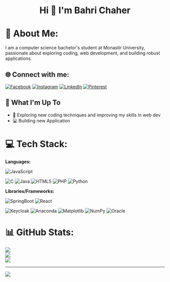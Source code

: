 <h1 align="center">Hi 👋 I'm Bahri Chaher</h1>

# 💫 About Me:

I am a computer science bachelor's student at Monastir University, passionate about exploring coding, web development, and building robust applications.
## 🌐 Connect with me:

[![Facebook](https://img.shields.io/badge/Facebook-%231877F2.svg?logo=Facebook&logoColor=white)](https://www.facebook.com/chaher.bahri.9/)
[![Instagram](https://img.shields.io/badge/Instagram-%23E4405F.svg?logo=Instagram&logoColor=white)](https://instagram.com/chaher.bah)
[![LinkedIn](https://img.shields.io/badge/LinkedIn-%230077B5.svg?logo=linkedin&logoColor=white)](https://www.linkedin.com/in/chaher-bahri-415a19221/)
[![Pinterest](https://img.shields.io/badge/Pinterest-%23E60023.svg?logo=Pinterest&logoColor=white)](https://www.pinterest.com/chahze/)

## 🚀 What I'm Up To

- 🤖 Exploring new coding techniques and improving my skills in web dev
- 💻 Building new Application

# 💻 Tech Stack:

<b>Languages:</b>

![JavaScript](https://img.shields.io/badge/javascript-3670A0?style=for-the-badge&logo=javascript&logoColor=yellow)

![C](https://img.shields.io/badge/c-%2300599C.svg?style=for-the-badge&logo=c&logoColor=white)
![Java](https://img.shields.io/badge/java-%23ED8B00.svg?style=for-the-badge&logo=openjdk&logoColor=white)
![HTML5](https://img.shields.io/badge/html5-%23E34F26.svg?style=for-the-badge&logo=html5&logoColor=white)
![PHP](https://img.shields.io/badge/php-%23777BB4.svg?style=for-the-badge&logo=php&logoColor=white)
![Python](https://img.shields.io/badge/python-3670A0?style=for-the-badge&logo=python&logoColor=ffdd54)<br>

<b>Libraries/Frameworks:</b>

![SpringBoot](https://img.shields.io/badge/springboot-%23013243.svg?style=for-the-badge&logo=springboot&logoColor=purple)
![React](https://img.shields.io/badge/react-%23013243.svg?style=for-the-badge&logo=react&logoColor=blue)

![Keycloak](https://img.shields.io/badge/keycloak-%23013243.svg?style=for-the-badge&logo=keycloak&logoColor=white)
![Anaconda](https://img.shields.io/badge/Anaconda-%2344A833.svg?style=for-the-badge&logo=anaconda&logoColor=white)
![Matplotlib](https://img.shields.io/badge/Matplotlib-%23ffffff.svg?style=for-the-badge&logo=Matplotlib&logoColor=black)
![NumPy](https://img.shields.io/badge/numpy-%23013243.svg?style=for-the-badge&logo=numpy&logoColor=white)
![Oracle](https://img.shields.io/badge/Oracle-F80000?style=for-the-badge&logo=oracle&logoColor=white)

# 📊 GitHub Stats:

![](https://github-readme-stats.vercel.app/api?username=chaher-bah&theme=onedark&hide_border=false&include_all_commits=true&count_private=false)<br/>
![](https://github-readme-streak-stats.herokuapp.com/?user=chaher-bah&theme=onedark&hide_border=false)<br/>
![](https://github-readme-stats.vercel.app/api/top-langs/?username=chaher-bah&theme=onedark&hide_border=false&include_all_commits=true&count_private=false&layout=compact)

---

[![](https://visitcount.itsvg.in/api?id=chaher-bah&icon=5&color=1)](https://visitcount.itsvg.in)

<!-- Proudly created with GPRM ( https://gprm.itsvg.in ) -->
